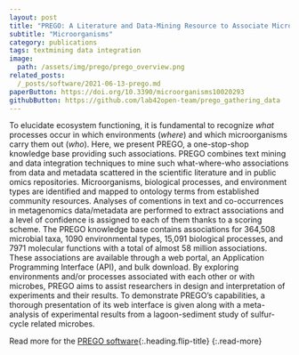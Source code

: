 ```yaml
---
layout: post
title: "PREGO: A Literature and Data-Mining Resource to Associate Microorganisms, Biological Processes, and Environment Types"
subtitle: "Microorganisms"
category: publications
tags: textmining data integration
image:
  path: /assets/img/prego/prego_overview.png
related_posts:
  /_posts/software/2021-06-13-prego.md
paperButton: https://doi.org/10.3390/microorganisms10020293
githubButton: https://github.com/lab42open-team/prego_gathering_data
---
```



To elucidate ecosystem functioning, it is fundamental to recognize *what* processes occur in which environments (*where*) and which microorganisms carry them out (*who*). 
Here, we present PREGO, a one-stop-shop knowledge base providing such associations. 
PREGO combines text mining and data integration techniques to mine such what-where-who associations from data and metadata scattered in the scientific literature and in public omics repositories. 
Microorganisms, biological processes, and environment types are identified and mapped to ontology terms from established community resources. 
Analyses of comentions in text and co-occurrences in metagenomics data/metadata are performed to extract associations and a level of confidence is assigned to each of them thanks to a scoring scheme. 
The PREGO knowledge base contains associations for 364,508 microbial taxa, 1090 environmental types, 15,091 biological processes, and 7971 molecular functions with a total of almost 58 million associations. These associations are available through a web portal, an Application Programming Interface (API), and bulk download. 
By exploring environments and/or processes associated with each other or with microbes, PREGO aims to assist researchers in design and interpretation of experiments and their results. 
To demonstrate PREGO’s capabilities, a thorough presentation of its web interface is given along with a meta-analysis of experimental results from a lagoon-sediment study of sulfur-cycle related microbes.


Read more for the [PREGO software](/software/prego.html){:.heading.flip-title}
{:.read-more}

